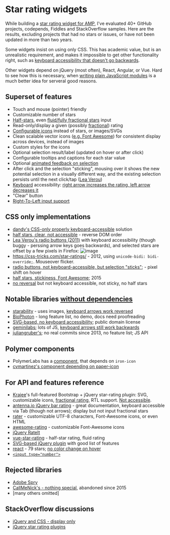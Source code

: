 # Star rating widgets

While building a [star rating widget for AMP](https://github.com/ampproject/amphtml/issues/2691), I've evaluated 40+ GitHub projects, codepends, Fiddles and StackOverflow samples. Here are the results, excluding projects that had no stars or issues, or have not been updated in more than two years.

Some widgets insist on using only CSS. This has academic value, but is an unrealistic requirement, and makes it impossible to get other functionality right, such as [keyboard accessibility that doesn't go backwards](https://github.com/LunarLogic/starability/issues/15).

Other widgets depend on jQuery (most often), React, Angular, or Vue. Hard to see how this is necessary, when [writing plain JavaScript modules](https://pinboard.in/u:dandv/b:0abee96871f2) is a much better idea for serveral good reasons.


## Superset of features

* Touch and mouse (pointer) friendly
* Customizable number of stars
* [Half-stars](https://codepen.io/jamesbarnett/pen/vlpkh), even [fluid/fully fractional stars](https://jsfiddle.net/craig_h_411/992o7cq5/) input
* Read-only/display a given (possibly [fractional](http://codepen.io/Bluetidepro/pen/GkpEa)) rating
* [Configurable icons](http://auxiliary.github.io/rater) instead of stars, or images/SVGs
* Clean scalable vector icons ([e.g. Font Awesome](http://www.cssscript.com/simple-5-star-rating-system-with-css-and-html-radios/)) for consistent display across devices, instead of images
* Custom styles for the icons
* Optional selection result/label (updated on hover or after click)
* Configurable tooltips and captions for each star value
* Optional [animated feedback on selection](http://lunarlogic.github.io/starability/)
* After click and the selection "sticking", mousing over it shows the new potential selection in a visually different way, and the existing selection persists until the next click/tap ([Lea Verou](http://lea.verou.me/2011/08/accessible-star-rating-widget-with-pure-css/))
* [Keyboard](https://developer.mozilla.org/en-US/docs/Web/Accessibility/An_overview_of_accessible_web_applications_and_widgets#Keyboard_navigation) accessibility: [right arrow increases the rating, left arrow decreases it](http://codepen.io/mburnette/pen/eNNZbm)
* "Clear" button
* [Right-To-Left input support](http://plugins.krajee.com/star-rating-demo-basic-usage#basic-example-8)


## CSS only implementations

- [dandv's CSS-only properly keyboard-accessible](http://jsbin.com/zejeba/) solution
- [half stars, clear, not accessible](https://codepen.io/mrk1989/pen/mLeHJ) - reverse DOM order
- [Lea Verou's radio buttons (2011)](http://lea.verou.me/2011/08/accessible-star-rating-widget-with-pure-css/) with keyboard accessibility (though buggy - perssing arrow keys goes backwards), and selected stars are offset by a few pixels in Firefox: 
![image](https://cloud.githubusercontent.com/assets/33569/22502661/b4e914f0-e822-11e6-9c05-9f9d10cd3035.png)
- https://css-tricks.com/star-ratings/ - 2012, using `unicode-bidi: bidi-override;`. Mouseover flicker.
- [radio buttons, not keyboard-accessible, but selection "sticks"](https://www.everythingfrontend.com/posts/star-rating-input-pure-css.html); - pixel shift on hover
- [half stars, stickiness, Font Awesome](https://codepen.io/jamesbarnett/pen/vlpkh); 2015
- [no reversal](http://jsfiddle.net/y9zeLr1n/26/) but not keyboard accessible, not sticky, no half stars


## Notable libraries [without dependencies](https://github.com/GiuseppeScalese/JS-Star-Rating-Widget/issues/1)

- [starability](https://github.com/LunarLogic/starability/issues/17) - uses images, [keyboard arrows work reversed](https://github.com/LunarLogic/starability/issues/15)
- [BioPhoton](https://github.com/BioPhoton/css-star-rating) - long feature list, no demo, docs need proofreading
- [SVG-based, no keyboard accessibility](https://github.com/aaronpk/rating-stars); public domain license
- [geminilabs](https://github.com/geminilabs/star-rating.js); lots of JS, [keyboard arrows still work backwards](https://github.com/geminilabs/star-rating.js/issues/1)
- [juliangruber's](https://github.com/juliangruber/rating); no real commits since 2013, no feature list; JS API


## Polymer components
- PolymerLabs has a [component](https://github.com/PolymerLabs/star-ratings), that depends on `iron-icon`
- [cvmartinez's component depending on paper-icon](https://github.com/cmartinezv/star-rating)


## For API and features reference
* [Krajee](http://plugins.krajee.com/star-rating)'s full-featured Bootstrap + jQuery star-rating plugin: SVG, customizable icons, [fractional rating](http://plugins.krajee.com/star-rating-demo-basic-usage#basic-example-2), RTL support. [Not accessible](https://github.com/kartik-v/bootstrap-star-rating/issues/129).
* [antenna.io jQuery bar rating](http://antenna.io/demo/jquery-bar-rating/examples/) - great documentation, keyboard accessible via Tab (though not arrows); display but not input fractional stars
* [rater](http://auxiliary.github.io/rater/) - customizable UTF-8 characters, Font-Awesome icons, or even HTML
* [awesome-rating](https://github.com/bandraszyk/awesome-rating) - customizable Font-Awesome icons
* [jQuery RateIt](http://stackoverflow.com/questions/4542883/jquery-star-rating/13176213#13176213)
* [vue-star-rating](https://github.com/craigh411/vue-star-rating) - half-star rating, fluid rating
* [SVG-based jQuery plugin](https://github.com/nashio/star-rating-svg/) with good list of features
* [react](https://github.com/voronianski/react-star-rating-component) - 79 stars; [no color change on hover](https://github.com/voronianski/react-star-rating-component/issues/19)
* [`<input type="number">`](https://github.com/javiertoledo/bootstrap-rating-input)


## Rejected libraries
* [Adobe Spry](https://adobe.github.io/Spry/samples/rating/RatingSample.html)
* [CallMeNick's - nothing special](https://github.com/callmenick/five-star-rating/issues/9), abandoned since 2015
* [many others omitted]


## StackOverflow discussions

* [jQuery and CSS - display only](http://stackoverflow.com/questions/1987524/turn-a-number-into-star-rating-display-using-jquery-and-css?rq=1)
* [jQuery star rating plugins](http://stackoverflow.com/questions/4542883/jquery-star-rating)
